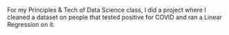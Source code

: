 For my Principles & Tech of Data Science class, I did a project where I cleaned a dataset on people that tested positive for COVID and ran a Linear Regression on it.
